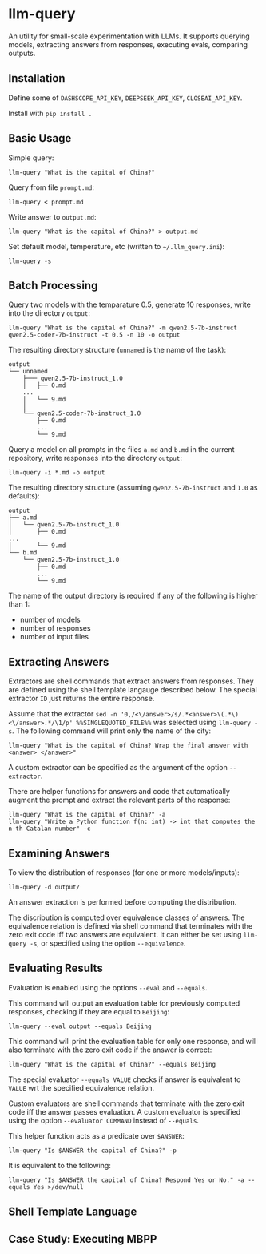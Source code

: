 # llm-query

An utility for small-scale experimentation with LLMs. It supports querying models, extracting answers from responses, executing evals, comparing outputs.

## Installation

Define some of `DASHSCOPE_API_KEY`, `DEEPSEEK_API_KEY`, `CLOSEAI_API_KEY`.

Install with `pip install .`

## Basic Usage

Simple query:

    llm-query "What is the capital of China?"
    
Query from file `prompt.md`:

    llm-query < prompt.md

Write answer to `output.md`:

    llm-query "What is the capital of China?" > output.md
    
Set default model, temperature, etc (written to `~/.llm_query.ini`):

    llm-query -s
    
## Batch Processing
    
Query two models with the temparature 0.5, generate 10 responses, write into the directory `output`:

    llm-query "What is the capital of China?" -m qwen2.5-7b-instruct qwen2.5-coder-7b-instruct -t 0.5 -n 10 -o output
    
The resulting directory structure (`unnamed` is the name of the task):

    output
    └── unnamed
        ├─── qwen2.5-7b-instruct_1.0
        │   ├── 0.md
        ...
        │   └── 9.md
        │
        └── qwen2.5-coder-7b-instruct_1.0
            ├── 0.md
            ...
            └── 9.md

Query a model on all prompts in the files `a.md` and `b.md` in the current repository, write responses into the directory `output`:

    llm-query -i *.md -o output
    
The resulting directory structure (assuming `qwen2.5-7b-instruct` and `1.0` as defaults):
    
    output
    ├── a.md
    │   └── qwen2.5-7b-instruct_1.0
    │       ├── 0.md
    ...
    │       └── 9.md
    └── b.md
        └── qwen2.5-7b-instruct_1.0
            ├── 0.md
            ...
            └── 9.md
    
The name of the output directory is required if any of the following is higher than 1:

- number of models
- number of responses
- number of input files

## Extracting Answers

Extractors are shell commands that extract answers from responses. They are defined using the shell template langauge described below. The special extractor `ID` just returns the entire response.

Assume that the extractor `sed -n '0,/<\/answer>/s/.*<answer>\(.*\)<\/answer>.*/\1/p' %%SINGLEQUOTED_FILE%%` was selected using `llm-query -s`. The following command will print only the name of the city:

    llm-query "What is the capital of China? Wrap the final answer with <answer> </answer>"
    
A custom extractor can be specified as the argument of the option `--extractor`.

There are helper functions for answers and code that automatically augment the prompt and extract the relevant parts of the response:

    llm-query "What is the capital of China?" -a
    llm-query "Write a Python function f(n: int) -> int that computes the n-th Catalan number" -c
    
## Examining Answers

To view the distribution of responses (for one or more models/inputs):

    llm-query -d output/

An answer extraction is performed before computing the distribution.

The discribution is computed over equivalence classes of answers. The equivalence relation is defined via shell command that terminates with the zero exit code iff two answers are equivalent. It can either be set using `llm-query -s`, or specified using the option `--equivalence`.
    
## Evaluating Results

Evaluation is enabled using the options `--eval` and `--equals`.

This command will output an evaluation table for previously computed responses, checking if they are equal to `Beijing`:

    llm-query --eval output --equals Beijing
    
This command will print the evaluation table for only one response, and will also terminate with the zero exit code if the answer is correct:

    llm-query "What is the capital of China?" --equals Beijing
    
The special evaluator `--equals VALUE` checks if answer is equivalent to `VALUE` wrt the specified equivalence relation.

Custom evaluators are shell commands that terminate with the zero exit code iff the answer passes evaluation. A custom evaluator is specified using the option `--evaluator COMMAND` instead of `--equals`.

This helper function acts as a predicate over `$ANSWER`:

    llm-query "Is $ANSWER the capital of China?" -p
    
It is equivalent to the following:

    llm-query "Is $ANSWER the capital of China? Respond Yes or No." -a --equals Yes >/dev/null

## Shell Template Language

## Case Study: Executing MBPP

